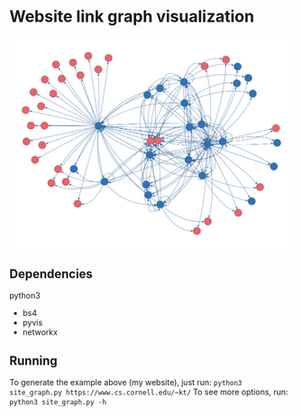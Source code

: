 # Website link graph visualization

![](example.png)

## Dependencies
python3
- bs4
- pyvis
- networkx

## Running
To generate the example above (my website), just run:
```python3 site_graph.py https://www.cs.cornell.edu/~kt/```
To see more options, run:
```python3 site_graph.py -h```